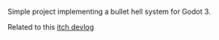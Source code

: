 Simple project implementing a bullet hell system for Godot 3.

Related to this [itch devlog](https://worldeater-dev.itch.io/bittersweet-birthday/devlog/210789/drawing-a-metric-ton-of-bullets-in-godot)
